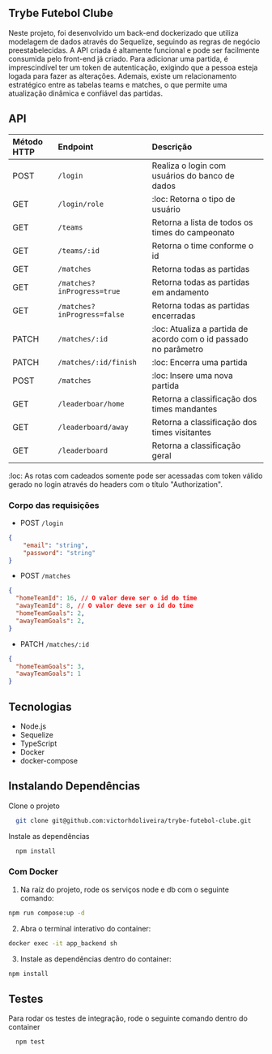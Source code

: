 ## Trybe Futebol Clube

Neste projeto, foi desenvolvido um back-end dockerizado que utiliza modelagem de dados através do Sequelize, seguindo as regras de negócio preestabelecidas. A API criada é altamente funcional e pode ser facilmente consumida pelo front-end já criado.
Para adicionar uma partida, é imprescindível ter um token de autenticação, exigindo que a pessoa esteja logada para fazer as alterações. Ademais, existe um relacionamento estratégico entre as tabelas teams e matches, o que permite uma atualização dinâmica e confiável das partidas.

## API

| Método HTTP | Endpoint   | Descrição               | 
| :---------- | :--------- | :---------------------- |
| POST        | `/login`   | Realiza o login com usuários do banco de dados    
| GET         | `/login/role`| :loc: Retorna o tipo de usuário
| GET         | `/teams`   | Retorna a lista de todos os times do campeonato
| GET         | `/teams/:id` | Retorna o time conforme o id
| GET         | `/matches`   | Retorna todas as partidas 
| GET         | `/matches?inProgress=true` | Retorna todas as partidas em andamento
| GET         | `/matches?inProgress=false`| Retorna todas as partidas encerradas
| PATCH       | `/matches/:id`    | :loc: Atualiza a partida de acordo com o id passado no parâmetro
| PATCH       | `/matches/:id/finish` | :loc: Encerra uma partida
| POST         | `/matches`           | :loc: Insere uma nova partida
| GET          | `/leaderboar/home`   | Retorna a classificação dos times mandantes
| GET          | `/leaderboard/away`  | Retorna a classificação dos times visitantes
| GET          | `/leaderboard`       | Retorna a classificação geral

:loc: As rotas com cadeados somente pode ser acessadas com token válido gerado no login através do headers com o título "Authorization".

### Corpo das requisições

- POST `/login`

```json
{
	"email": "string",
	"password": "string"
}
```

- POST `/matches`

```json
{
  "homeTeamId": 16, // O valor deve ser o id do time
  "awayTeamId": 8, // O valor deve ser o id do time
  "homeTeamGoals": 2,
  "awayTeamGoals": 2,
}
```

- PATCH `/matches/:id`

```json
{
  "homeTeamGoals": 3,
  "awayTeamGoals": 1
}
```
## Tecnologias
* Node.js
* Sequelize
* TypeScript
* Docker
* docker-compose

## Instalando Dependências

Clone o projeto

```bash
  git clone git@github.com:victorhdoliveira/trybe-futebol-clube.git
```
Instale as dependências

```bash
  npm install
```
### Com Docker

1. Na raíz do projeto, rode os serviços node e db com o seguinte comando: 
```bash
npm run compose:up -d
```
2. Abra o terminal interativo do container:
```bash
docker exec -it app_backend sh
```
3. Instale as dependências dentro do container:
```bash
npm install
```

## Testes

Para rodar os testes de integração, rode o seguinte comando dentro do container

```bash
  npm test
```
